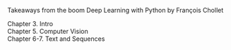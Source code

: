 Takeaways from the boom Deep Learning with Python by François Chollet

Chapter 3. Intro \
Chapter 5. Computer Vision \
Chapter 6-7. Text and Sequences
